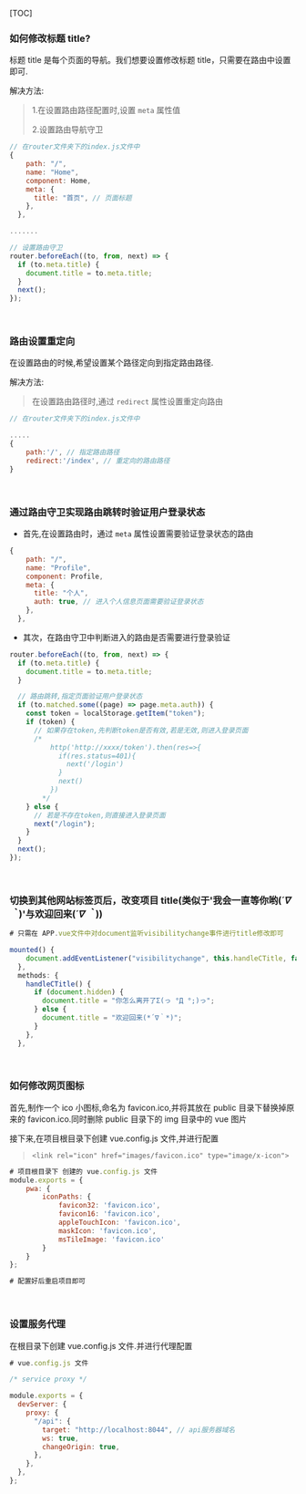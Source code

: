 [TOC]

### 如何修改标题 title?

标题 title 是每个页面的导航。我们想要设置修改标题 title，只需要在路由中设置即可.

解决方法:

> 1.在设置路由路径配置时,设置 `meta` 属性值
>
> 2.设置路由导航守卫

```js
// 在router文件夹下的index.js文件中
{
    path: "/",
    name: "Home",
    component: Home,
    meta: {
      title: "首页", // 页面标题
    },
  },

.......

// 设置路由守卫
router.beforeEach((to, from, next) => {
  if (to.meta.title) {
    document.title = to.meta.title;
  }
  next();
});
```

&nbsp;

### 路由设置重定向

在设置路由的时候,希望设置某个路径定向到指定路由路径.

解决方法:

> 在设置路由路径时,通过 `redirect` 属性设置重定向路由

```js
// 在router文件夹下的index.js文件中

.....
{
    path:'/', // 指定路由路径
    redirect:'/index', // 重定向的路由路径
}
```

&nbsp;

### 通过路由守卫实现路由跳转时验证用户登录状态

- 首先,在设置路由时，通过 `meta` 属性设置需要验证登录状态的路由

```js
{
    path: "/",
    name: "Profile",
    component: Profile,
    meta: {
      title: "个人",
      auth: true, // 进入个人信息页面需要验证登录状态
    },
  },
```

- 其次，在路由守卫中判断进入的路由是否需要进行登录验证

```js
router.beforeEach((to, from, next) => {
  if (to.meta.title) {
    document.title = to.meta.title;
  }

  // 路由跳转,指定页面验证用户登录状态
  if (to.matched.some((page) => page.meta.auth)) {
    const token = localStorage.getItem("token");
    if (token) {
      // 如果存在token,先判断token是否有效,若是无效,则进入登录页面
      /*
          http('http://xxxx/token').then(res=>{
            if(res.status=401){
              next('/login')
            }
            next()
          })
        */
    } else {
      // 若是不存在token,则直接进入登录页面
      next("/login");
    }
  }
  next();
});
```

&nbsp;

### 切换到其他网站标签页后，改变项目 title(类似于'我会一直等你哟(_´∇ ｀_)'与欢迎回来(_´∇ ｀_))

```js
# 只需在 APP.vue文件中对document监听visibilitychange事件进行title修改即可

mounted() {
    document.addEventListener("visibilitychange", this.handleCTitle, false);
  },
  methods: {
    handleCTitle() {
      if (document.hidden) {
        document.title = "你怎么离开了Σ(っ °Д °;)っ";
      } else {
        document.title = "欢迎回来(*´∇｀*)";
      }
    },
  },
```

&nbsp;

### 如何修改网页图标

首先,制作一个 ico 小图标,命名为 favicon.ico,并将其放在 public 目录下替换掉原来的 favicon.ico.同时删除 public 目录下的 img 目录中的 vue 图片

接下来,在项目根目录下创建 vue.config.js 文件,并进行配置

> `<link rel="icon" href="images/favicon.ico" type="image/x-icon">`

```js
# 项目根目录下 创建的 vue.config.js 文件
module.exports = {
    pwa: {
        iconPaths: {
            favicon32: 'favicon.ico',
            favicon16: 'favicon.ico',
            appleTouchIcon: 'favicon.ico',
            maskIcon: 'favicon.ico',
            msTileImage: 'favicon.ico'
        }
    }
};

# 配置好后重启项目即可
```

&nbsp;

### 设置服务代理

在根目录下创建 vue.config.js 文件.并进行代理配置

```js
# vue.config.js 文件

/* service proxy */

module.exports = {
  devServer: {
    proxy: {
      "/api": {
        target: "http://localhost:8044", // api服务器域名
        ws: true,
        changeOrigin: true,
      },
    },
  },
};

```

